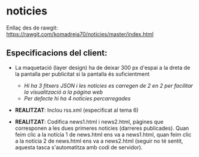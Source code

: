 # noticies

Enllaç des de rawgit:
https://rawgit.com/komadreja70/noticies/master/index.html

Especificacions del client:
-------------------------

* La maquetació (layer design) ha de deixar 300 px d'espai a la dreta de la pantalla per publicitat si la pantalla és suficientment 
  * _Hi ha 3 fitxers JSON i les noticies es carregen de 2 en 2 per facilitar la visualització a la página web_
  * _Per defecte hi ha 4 noticies percarregades_



* **REALITZAT**: Inclou rss.xml (especificat al tema 6)

* **REALITZAT**: Codifica news1.html i news2.html, pàgines que corresponen a les dues primeres noticies (darreres publicades). Quan feim clic a la notícia 1 de news.html ens va a news1.html, quan feim clic a la notícia 2 de news.html ens va a news2.html (seguir no té sentit, aquesta tasca s'automatitza amb codi de servidor).


